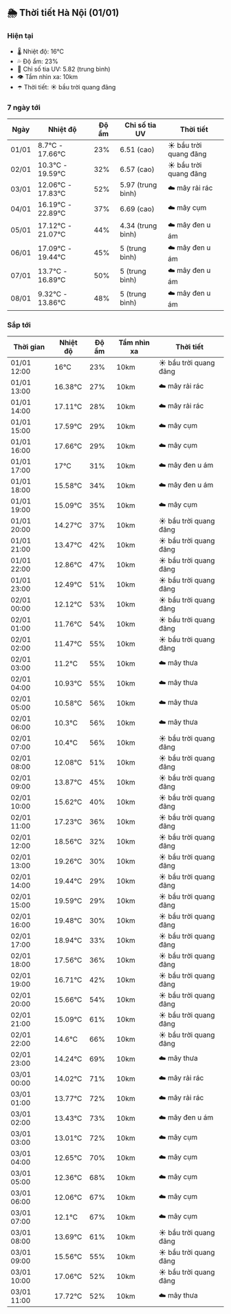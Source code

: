 ## 🌦️ Thời tiết Hà Nội (01/01)

### Hiện tại

- 🌡️ Nhiệt độ: 16℃
- 💦 Độ ẩm: 23%
- 🌟 Chỉ số tia UV: 5.82 (trung bình)
- 👁️ Tầm nhìn xa: 10km
- ☂️ Thời tiết: ☀️ bầu trời quang đãng

### 7 ngày tới

| Ngày | Nhiệt độ | Độ ẩm | Chỉ số tia UV | Thời tiết |
| --- | --- | --- | --- | --- |
| 01/01 | 8.7℃ - 17.66℃ | 23% | 6.51 (cao) | ☀️ bầu trời quang đãng |
| 02/01 | 10.3℃ - 19.59℃ | 32% | 6.57 (cao) | ☀️ bầu trời quang đãng |
| 03/01 | 12.06℃ - 17.83℃ | 52% | 5.97 (trung bình) | ☁️ mây rải rác |
| 04/01 | 16.19℃ - 22.89℃ | 37% | 6.69 (cao) | ☁️ mây cụm |
| 05/01 | 17.12℃ - 21.07℃ | 44% | 4.34 (trung bình) | ☁️ mây đen u ám |
| 06/01 | 17.09℃ - 19.44℃ | 45% | 5 (trung bình) | ☁️ mây đen u ám |
| 07/01 | 13.7℃ - 16.89℃ | 50% | 5 (trung bình) | ☁️ mây đen u ám |
| 08/01 | 9.32℃ - 13.86℃ | 48% | 5 (trung bình) | ☁️ mây đen u ám |

### Sắp tới

| Thời gian | Nhiệt độ | Độ ẩm | Tầm nhìn xa | Thời tiết |
| --- | --- | --- | --- | --- |
| 01/01 12:00 | 16℃ | 23% | 10km | ☀️ bầu trời quang đãng |
| 01/01 13:00 | 16.38℃ | 27% | 10km | ☁️ mây rải rác |
| 01/01 14:00 | 17.11℃ | 28% | 10km | ☁️ mây rải rác |
| 01/01 15:00 | 17.59℃ | 29% | 10km | ☁️ mây cụm |
| 01/01 16:00 | 17.66℃ | 29% | 10km | ☁️ mây cụm |
| 01/01 17:00 | 17℃ | 31% | 10km | ☁️ mây đen u ám |
| 01/01 18:00 | 15.58℃ | 34% | 10km | ☁️ mây đen u ám |
| 01/01 19:00 | 15.09℃ | 35% | 10km | ☁️ mây cụm |
| 01/01 20:00 | 14.27℃ | 37% | 10km | ☀️ bầu trời quang đãng |
| 01/01 21:00 | 13.47℃ | 42% | 10km | ☀️ bầu trời quang đãng |
| 01/01 22:00 | 12.86℃ | 47% | 10km | ☀️ bầu trời quang đãng |
| 01/01 23:00 | 12.49℃ | 51% | 10km | ☀️ bầu trời quang đãng |
| 02/01 00:00 | 12.12℃ | 53% | 10km | ☀️ bầu trời quang đãng |
| 02/01 01:00 | 11.76℃ | 54% | 10km | ☀️ bầu trời quang đãng |
| 02/01 02:00 | 11.47℃ | 55% | 10km | ☀️ bầu trời quang đãng |
| 02/01 03:00 | 11.2℃ | 55% | 10km | ☁️ mây thưa |
| 02/01 04:00 | 10.93℃ | 55% | 10km | ☁️ mây thưa |
| 02/01 05:00 | 10.58℃ | 56% | 10km | ☁️ mây thưa |
| 02/01 06:00 | 10.3℃ | 56% | 10km | ☁️ mây thưa |
| 02/01 07:00 | 10.4℃ | 56% | 10km | ☀️ bầu trời quang đãng |
| 02/01 08:00 | 12.08℃ | 51% | 10km | ☀️ bầu trời quang đãng |
| 02/01 09:00 | 13.87℃ | 45% | 10km | ☀️ bầu trời quang đãng |
| 02/01 10:00 | 15.62℃ | 40% | 10km | ☀️ bầu trời quang đãng |
| 02/01 11:00 | 17.23℃ | 36% | 10km | ☀️ bầu trời quang đãng |
| 02/01 12:00 | 18.56℃ | 32% | 10km | ☀️ bầu trời quang đãng |
| 02/01 13:00 | 19.26℃ | 30% | 10km | ☀️ bầu trời quang đãng |
| 02/01 14:00 | 19.44℃ | 29% | 10km | ☀️ bầu trời quang đãng |
| 02/01 15:00 | 19.59℃ | 29% | 10km | ☀️ bầu trời quang đãng |
| 02/01 16:00 | 19.48℃ | 30% | 10km | ☀️ bầu trời quang đãng |
| 02/01 17:00 | 18.94℃ | 33% | 10km | ☀️ bầu trời quang đãng |
| 02/01 18:00 | 17.56℃ | 36% | 10km | ☀️ bầu trời quang đãng |
| 02/01 19:00 | 16.71℃ | 42% | 10km | ☀️ bầu trời quang đãng |
| 02/01 20:00 | 15.66℃ | 54% | 10km | ☀️ bầu trời quang đãng |
| 02/01 21:00 | 15.09℃ | 61% | 10km | ☀️ bầu trời quang đãng |
| 02/01 22:00 | 14.6℃ | 66% | 10km | ☀️ bầu trời quang đãng |
| 02/01 23:00 | 14.24℃ | 69% | 10km | ☁️ mây thưa |
| 03/01 00:00 | 14.02℃ | 71% | 10km | ☁️ mây rải rác |
| 03/01 01:00 | 13.77℃ | 72% | 10km | ☁️ mây rải rác |
| 03/01 02:00 | 13.43℃ | 73% | 10km | ☁️ mây đen u ám |
| 03/01 03:00 | 13.01℃ | 72% | 10km | ☁️ mây cụm |
| 03/01 04:00 | 12.65℃ | 70% | 10km | ☁️ mây cụm |
| 03/01 05:00 | 12.36℃ | 68% | 10km | ☁️ mây cụm |
| 03/01 06:00 | 12.06℃ | 67% | 10km | ☁️ mây cụm |
| 03/01 07:00 | 12.1℃ | 67% | 10km | ☁️ mây cụm |
| 03/01 08:00 | 13.69℃ | 61% | 10km | ☀️ bầu trời quang đãng |
| 03/01 09:00 | 15.56℃ | 55% | 10km | ☀️ bầu trời quang đãng |
| 03/01 10:00 | 17.06℃ | 52% | 10km | ☀️ bầu trời quang đãng |
| 03/01 11:00 | 17.72℃ | 52% | 10km | ☁️ mây thưa |
